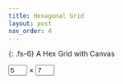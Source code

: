 ```yaml
---
title: Hexagonal Grid
layout: post
nav_order: 4
---
```


{: .fs-6}
A Hex Grid with Canvas

<form>
    <input id="h" type="number" style="width: 5ch;" min="0" max="99" value="5" onchange="refresh()">
    ×
    <input id="w" type="number" style="width: 5ch;" min="0" max="99" value="7" onchange="refresh()">
</form>

<br>

<canvas id='grid' height=500 width=500 style="width:100%; height:100%; margin:0"></canvas>

<script type="text/javascript" src="../js/hex.js"></script>
